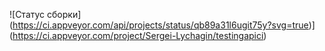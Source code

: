 ![Статус сборки] (https://ci.appveyor.com/api/projects/status/qb89a31l6ugit75y?svg=true)] (https://ci.appveyor.com/project/Sergei-Lychagin/testingapici)
